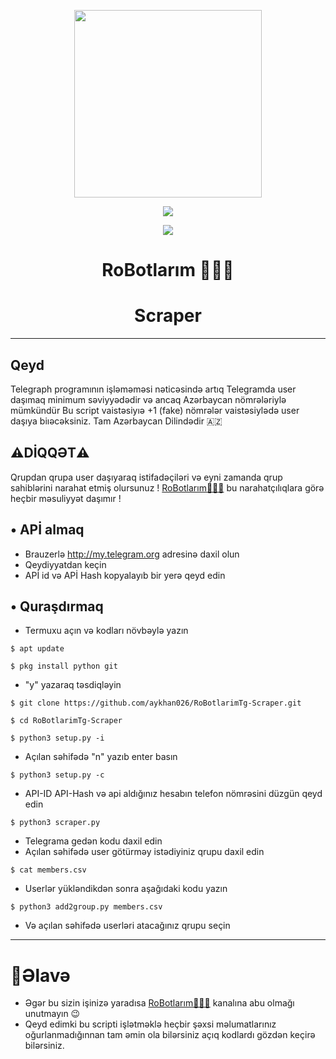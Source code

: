 <p align="center">
  <img src="https://telegra.ph/file/d827dfc6b2da61667a5d4.jpg" width="300" height="300">
</p>

<p align="center"><img src="https://img.shields.io/badge/Version-3.1-brightgreen"></p>
<p align="center">
  <a href="https://github.com/aykhan026">
    <img src="https://img.shields.io/github/followers/aykhan026?label=Follow&style=social">
  </a>
  <a href="https://github.com/aykhan026/RoBotlarimTg-Scraper">
    
  </a>

<div align="center">
  <h1>RoBotlarım 👨🏻‍💻</h1>
  <h1>Scraper</h1>
</div>

---
## Qeyd 
Telegraph programının işləməməsi nəticəsində artıq 
Telegramda user daşımaq minimum səviyyədədir və ancaq Azərbaycan nömrələriylə mümkündür
Bu script vaistəsiyıə +1 (fake) nömrələr vaistəsiylədə user daşıya biıəcəksiniz.
Tam Azərbaycan Dilindədir 🇦🇿
## ⚠️DİQQƏT⚠️
Qrupdan qrupa user daşıyaraq istifadəçiləri və eyni zamanda
qrup sahiblərini narahat etmiş olursunuz !
<a href="https://t.me/RoBotlarimTg">RoBotlarım👨🏻‍💻</a> bu narahatçılıqlara görə heçbir məsuliyyət daşımır !

## • APİ almaq
* Brauzerlə http://my.telegram.org adresinə daxil olun
* Qeydiyyatdan keçin
* APİ id və APİ Hash kopyalayıb bir yerə qeyd edin

## • Quraşdırmaq
* Termuxu açın və kodları növbəylə yazın

`$ apt update`

`$ pkg install python git`

* "y" yazaraq təsdiqləyin

`$ git clone https://github.com/aykhan026/RoBotlarimTg-Scraper.git`

`$ cd RoBotlarimTg-Scraper`

`$ python3 setup.py -i`

* Açılan səhifədə "n" yazıb enter basın

`$ python3 setup.py -c`

* API-ID API-Hash və api aldığınız hesabın telefon nömrəsini düzgün qeyd edin

`$ python3 scraper.py`

* Telegrama gedən kodu daxil edin
* Açılan səhifədə user götürməy istədiyiniz qrupu daxil edin

`$ cat members.csv`

* Userlər yükləndikdən sonra aşağıdaki kodu yazın

`$ python3 add2group.py members.csv`

* Və açılan səhifədə userləri atacağınız qrupu seçin
---
# 📣Əlavə
* Əgər bu sizin işinizə yaradısa <a href="https://t.me/RoBotlarimTg">RoBotlarım👨🏻‍💻</a> kanalına abu olmağı unutmayın 😉
* Qeyd edimki bu scripti işlətməklə heçbir şəxsi məlumatlarınız oğurlanmadığınnan tam əmin ola bilərsiniz açıq kodlardı gözdən keçirə bilərsiniz.
